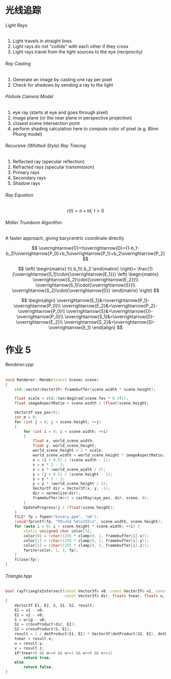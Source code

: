 # 光线追踪

###### Light Rays

1. Light travels in straight lines
2. Light rays do not "collide" with each other if they cross
3. Light rays travel from the light sources to the eye (reciprocity)

###### Ray Casting

1. Generate an image by casting one ray per pixel
2. Check for shadows by sending a ray to the light

###### Pinhole Camera Model

1. eye ray (starts at eye and goes through pixel)
2. image plane (or the near plane in perspective projection)
3. closest scene intersection point
4. perform shading calculation here to compute color of pixel (e.g. Blinn Phong model)

###### Recursive (Whitted-Style) Ray Tracing

1. Reflected ray (specular reflection)
2. Refracted rays (specular transmission)
3. Primary rays
4. Secondary rays
5. Shadow rays

###### Ray Equation

$$
r(t)=o+td,\ t>0
$$

###### Möller Trumbore Algorithm

A faster approach, giving barycentric coordinate directly

$$
\overrightarrow{O}+t\overrightarrow{D}=(1-b_1-b_2)\overrightarrow{P_0}+b_1\overrightarrow{P_1}+b_2\overrightarrow{P_2}
$$

$$
\left(
\begin{matrix}
t\\
b_1\\
b_2
\end{matrix}
\right)=
\frac{1}{\overrightarrow{S_1}\cdot{\overrightarrow{E_1}}}
\left(
\begin{matrix}
\overrightarrow{S_2}\cdot{\overrightarrow{E_2}}\\
\overrightarrow{S_1}\cdot{\overrightarrow{S}}\\
\overrightarrow{S_2}\cdot{\overrightarrow{D}}
\end{matrix}
\right)
$$

$$
\begin{align}
\overrightarrow{E_1}&=\overrightarrow{P_1}-\overrightarrow{P_0}\\
\overrightarrow{E_2}&=\overrightarrow{P_2}-\overrightarrow{P_0}\\
\overrightarrow{S}&=\overrightarrow{O}-\overrightarrow{P_0}\\
\overrightarrow{S_1}&=\overrightarrow{D}-\overrightarrow{E_2}\\
\overrightarrow{S_2}&=\overrightarrow{S}-\overrightarrow{E_1}
\end{align}
$$

# 作业 5

###### Renderer.cpp

```c++
void Renderer::Render(const Scene& scene)
{
    std::vector<Vector3f> framebuffer(scene.width * scene.height);

    float scale = std::tan(deg2rad(scene.fov * 0.5f));
    float imageAspectRatio = scene.width / (float)scene.height;

    Vector3f eye_pos(0);
    int m = 0;
    for (int j = 0; j < scene.height; ++j)
    {
        for (int i = 0; i < scene.width; ++i)
        {
            float x, world_scene_width;
            float y, world_scene_height;
            world_scene_height = 2 * scale;
            world_scene_width = world_scene_height * imageAspectRatio; 
            x = (i + 0.5) / (scene.width - 1);
            x = x * 2 - 1;
            x = x * (world_scene_width / 2);
            y = (j + 0.5) / (scene.height - 1);
            y = y * 2 - 1; 
            y = y * (world_scene_height / 2);         
            Vector3f dir = Vector3f(x, y, -1);
            dir = normalize(dir);
            framebuffer[m++] = castRay(eye_pos, dir, scene, 0);
        }
        UpdateProgress(j / (float)scene.height);
    }
    FILE* fp = fopen("binary.ppm", "wb");
    (void)fprintf(fp, "P6\n%d %d\n255\n", scene.width, scene.height);
    for (auto i = 0; i < scene.height * scene.width; ++i) {
        static unsigned char color[3];
        color[0] = (char)(255 * clamp(0, 1, framebuffer[i].x));
        color[1] = (char)(255 * clamp(0, 1, framebuffer[i].y));
        color[2] = (char)(255 * clamp(0, 1, framebuffer[i].z));
        fwrite(color, 1, 3, fp);
    }
    fclose(fp);    
}
```

###### Triangle.hpp

```c++
bool rayTriangleIntersect(const Vector3f& v0, const Vector3f& v1, const Vector3f& v2, const Vector3f& orig,
                          const Vector3f& dir, float& tnear, float& u, float& v)
{
    Vector3f E1, E2, S, S1, S2, result;
    E1 = v1 - v0;
    E2 = v2 - v0;
    S = orig - v0;
    S1 = crossProduct(dir, E2);
    S2 = crossProduct(S, E1);
    result = 1 / dotProduct(S1, E1) * Vector3f(dotProduct(S2, E2), dotProduct(S1, S), dotProduct(S2, dir));
    tnear = result.x;
    u = result.y;
    v = result.z;
    if(tnear>0 && u>=0 && u<=1 && v>=0 && v<=1)
        return true;
    else
        return false;
}
```

